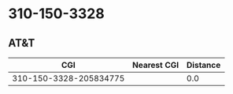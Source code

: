 # 310-150-3328
## AT&T


| CGI | Nearest CGI | Distance |
|-----|-------------|----------|
| 310-150-3328-205834775 |  | 0.0 |
